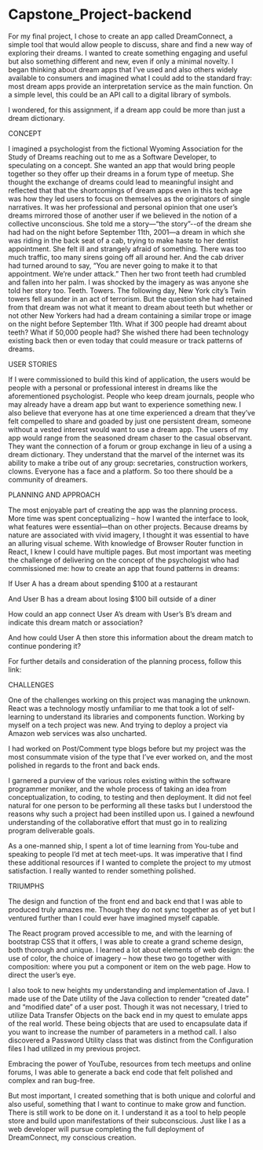 # Capstone_Project-backend

For my final project, I chose to create an app called DreamConnect, a simple tool that would allow people to discuss, share and find a new way of exploring their dreams.  I wanted to create something engaging and useful but also something different and new, even if only a minimal novelty.  I began thinking about dream apps that I’ve used and also others widely available to consumers and imagined what I could add to the standard fray: most dream apps provide an interpretation service as the main function.  On a simple level, this could be an API call to a digital library of symbols.  

I wondered, for this assignment, if a dream app could be more than just a dream dictionary.

CONCEPT

I imagined a psychologist from the fictional Wyoming Association for the Study of Dreams reaching out to me as a Software Developer, to speculating on a concept.  She wanted an app that would bring people together so they offer up their dreams in a forum type of meetup.  She thought the exchange of dreams could lead to meaningful insight and reflected that that the shortcomings of dream apps even in this tech age was how they led users to focus on themselves as the originators of single narratives.  It was her professional and personal opinion that one user’s dreams mirrored those of another user if we believed in the notion of a collective unconscious.  She told me a story—“the story”--of the dream she had had on the night before September 11th, 2001—a dream in which she was riding in the back seat of a cab, trying to make haste to her dentist appointment.  She felt ill and strangely afraid of something.  There was too much traffic, too many sirens going off all around her.  And the cab driver had turned around to say, “You are never going to make it to that appointment.  We’re under attack.”  Then her two front teeth had crumbled and fallen into her palm.  I was shocked by the imagery as was anyone she told her story too.  Teeth.  Towers.  The following day, New York city’s Twin towers fell asunder in an act of terrorism.  But the question she had retained from that dream was not what it meant to dream about teeth but whether or not other New Yorkers had had a dream containing a similar trope or image on the night before September 11th.  What if 300 people had dreamt about teeth?  What if 50,000 people had?  She wished there had been technology existing back then or even today that could measure or track patterns of dreams.

USER STORIES

If I were commissioned to build this kind of application, the users would be people with a personal or professional interest in dreams like the aforementioned psychologist.  People who keep dream journals, people who may already have a dream app but want to experience something new.  I also believe that everyone has at one time experienced a dream that they’ve felt compelled to share and goaded by just one persistent dream, someone without a vested interest would want to use a dream app.  The users of my app would range from the seasoned dream chaser to the casual observant.  They want the connection of a forum or group exchange in lieu of a using a dream dictionary.  They understand that the marvel of the internet was its ability to make a tribe out of any group: secretaries, construction workers, clowns.  Everyone has a face and a platform.  So too there should be a community of dreamers.

PLANNING AND APPROACH

The most enjoyable part of creating the app was the planning process.  More time was spent conceptualizing – how I wanted the interface to look, what features were essential—than on other projects.  Because dreams by nature are associated with vivid imagery, I thought it was essential to have an alluring visual scheme.  With knowledge of Browser Router function in React, I knew I could have multiple pages.  But most important was meeting the challenge of delivering on the concept of the psychologist who had commissioned me: how to create an app that found patterns in dreams:


If User A has a dream about spending $100 at a restaurant

And User B has a dream about losing $100 bill outside of a diner

How could an app connect User A’s dream with User’s B’s dream and indicate this dream match or association?

And how could User A then store this information about the dream match to continue pondering it?



For further details and consideration of the planning process, follow this link:



CHALLENGES

One of the challenges working on this project was managing the unknown.  React was a technology mostly unfamiliar to me that took a lot of self-learning to understand its libraries and components function.  Working by myself on a tech project was new.  And trying to deploy a project via Amazon web services was also uncharted.  

I had worked on Post/Comment type blogs before but my project was the most consummate vision of the type that I’ve ever worked on, and the most polished in regards to the front and back ends.

I garnered a purview of the various roles existing within the software programmer moniker, and the whole process of taking an idea from conceptualization, to coding, to testing and then deployment. It did not feel natural for one person to be performing all these tasks but I understood the reasons why such a project had been instilled upon us.  I gained a newfound understanding of the collaborative effort that must go in to realizing program deliverable goals.

As a one-manned ship, I spent a lot of time learning from You-tube and speaking to people I’d met at tech meet-ups.  It was imperative that I find these additional resources if I wanted to complete the project to my utmost satisfaction.  I really wanted to render something polished.

TRIUMPHS

The design and function of the front end and back end that I was able to produced truly amazes me.  Though they do not sync together as of yet but I ventured further than I could ever have imagined myself capable.  

The React program proved accessible to me, and with the learning of bootstrap CSS that it offers, I was able to create a grand scheme design, both thorough and unique.  I learned a lot about elements of web design: the use of color, the choice of imagery – how these two go together with composition: where you put a component or item on the web page.  How to direct the user’s eye.

I also took to new heights my understanding and implementation of Java.  I made use of the Date utility of the Java collection  to render “created date” and “modified date” of a user post.  Though it was not necessary, I tried to utilize Data Transfer Objects on the back end in my quest to emulate apps of the real world.  These being objects that are used to encapsulate data if you want to increase the number of parameters in a method call.  I also discovered a Password Utility class that was distinct from the Configuration files I had utilized in my previous project.  

Embracing the power of YouTube, resources from tech meetups and online forums, I was able to generate a back end code that felt polished and complex and ran bug-free.

But most important, I created something that is both unique and colorful and also useful, something that I want to continue to make grow and function.  There is still work to be done on it.  I understand it as a tool to help people store and build upon manifestations of their subconscious.  Just like I as a web developer will pursue completing the full deployment of DreamConnect, my conscious creation.

